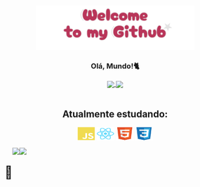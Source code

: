 

<div align="center">
  <img alt="welcome" height="100" src="welcomegithub.png">
  <h3>Olá, Mundo!🐈</h3>
  <a href="https://github.com/devnicolly/github-readme-stats">
  <img height=150 align="center" src="https://github-readme-stats.vercel.app/api?username=devnicolly&show_icons=true&title_color=B93559&text_color=81253&border_color=81253E&bg_color=FEFDED&icon_color=B93559" />
</a>
<a href="https://github.com/devnicolly/github-readme-stats">
  <img height=150 align="center" src="https://github-readme-stats.vercel.app/api/top-langs/?username=devnicolly&title_color=B93559&border_color=81253E&bg_color=FEFDED&layout=compact" />
</a>
</div>

<div align= "center"style="display:inline_block"><br>
  <h2 align= "center">Atualmente estudando:</h2>
  <img align="center" alt="JS" height="30" width="40" src="https://raw.githubusercontent.com/devicons/devicon/master/icons/javascript/javascript-plain.svg">
  <img align="center" alt="React" height="30" width="40" src="https://raw.githubusercontent.com/devicons/devicon/master/icons/react/react-original.svg">
  <img align="center" alt="HTML" height="30" width="40" src="https://raw.githubusercontent.com/devicons/devicon/master/icons/html5/html5-original.svg">
  <img align="center" alt="CSS" height="30" width="40" src="https://raw.githubusercontent.com/devicons/devicon/master/icons/css3/css3-original.svg">
</div>

<br>
<div align="center"style="display:flex">
  <h1>📩</h1>
  <a href="https://www.linkedin.com/in/nicolly-almeida-2371a0307/" target="_blank"><img src="https://img.shields.io/badge/-LinkedIn-%230077B5?style=for-the-badge&logo=linkedin&logoColor=white" target="_blank"></a>
  <a href ="mailto:devnicolly@gmail.com"><img src="https://img.shields.io/badge/-Gmail-%23333?style=for-the-badge&logo=gmail&logoColor=white" target="_blank"></a>
</div>


